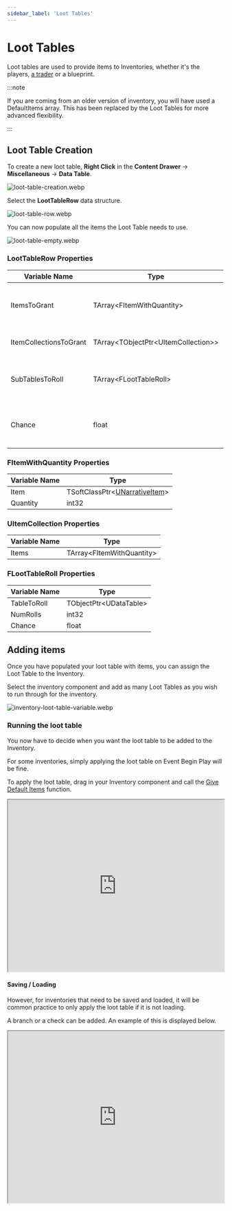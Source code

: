 ```yaml
---
sidebar_label: 'Loot Tables'
---
```


# Loot Tables

Loot tables are used to provide items to Inventories, whether it's the players, [a trader](./looting) or a blueprint.

:::note

If you are coming from an older version of inventory, you will have used a DefaultItems array. This has been replaced by the Loot Tables for more advanced flexibility.

:::

## Loot Table Creation

To create a new loot table, **Right Click** in the **Content Drawer** -> **Miscellaneous** -> **Data Table**.

![loot-table-creation.webp](/img/inventory/loot-tables/loot-table-creation.webp)

Select the **LootTableRow** data structure.

![loot-table-row.webp](//img/inventory/loot-tables/loot-table-row.webp)

You can now populate all the items the Loot Table needs to use.

![loot-table-empty.webp](//img/inventory/loot-tables/loot-table-empty.webp)

### LootTableRow Properties

| Variable Name          | Type                                    | Description                                              |
|------------------------|-----------------------------------------|----------------------------------------------------------|
| ItemsToGrant           | TArray\<FItemWithQuantity\>             | The items to grant if this row is given to the inventory |
| ItemCollectionsToGrant | TArray\<TObjectPtr\<UItemCollection\>\> | Item collections to grant                                |
| SubTablesToRoll        | TArray\<FLootTableRoll\>                | Subloot tables that this loot table will roll            |
| Chance                 | float                                   | The chance this row will actually be given if selected   |

### FItemWithQuantity Properties

| Variable Name | Type                                       |
|---------------|--------------------------------------------|
| Item          | TSoftClassPtr\<[UNarrativeItem](./items)\> |
| Quantity      | int32                                      |

### UItemCollection Properties

| Variable Name | Type                        |
|---------------|-----------------------------|
| Items         | TArray\<FItemWithQuantity\> |

### FLootTableRoll Properties

| Variable Name | Type                     |
|---------------|--------------------------|
| TableToRoll   | TObjectPtr\<UDataTable\> |
| NumRolls      | int32                    |
| Chance        | float                    |


## Adding items

Once you have populated your loot table with items, you can assign the Loot Table to the Inventory.

Select the inventory component and add as many Loot Tables as you wish to run through for the inventory.

![inventory-loot-table-variable.webp](//img/inventory/loot-tables/inventory-loot-table-variable.webp)

### Running the loot table

You now have to decide when you want the loot table to be added to the Inventory. 

For some inventories, simply applying the loot table on Event Begin Play will be fine.

To apply the loot table, drag in your Inventory component and call the [Give Default Items](./inventory-component/functions.md#give-default-items) function.

<iframe src="https://blueprintue.com/render/0ixcn6si/" width="100%" height="400" scrolling="no" allowfullscreen></iframe>

#### Saving / Loading

However, for inventories that need to be saved and loaded, it will be common practice to only apply the loot table if it is not loading.

A branch or a check can be added. An example of this is displayed below.

<iframe src="https://blueprintue.com/render/64viq-se/" width="100%" height="400" scrolling="no" allowfullscreen></iframe>